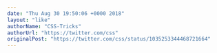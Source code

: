 ```yaml
---
date: "Thu Aug 30 19:50:06 +0000 2018"
layout: "like"
authorName: "CSS-Tricks"
authorUrl: "https://twitter.com/css"
originalPost: "https://twitter.com/css/status/1035253344468721664"
---
```

